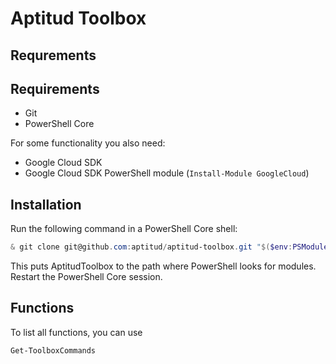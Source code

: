 # Aptitud Toolbox

## Requrements

## Requirements

- Git
- PowerShell Core

For some functionality you also need:

- Google Cloud SDK
- Google Cloud SDK PowerShell module (`Install-Module GoogleCloud`)


## Installation

Run the following command in a PowerShell Core shell:

```powershell
& git clone git@github.com:aptitud/aptitud-toolbox.git "$($env:PSModulePath -split [System.IO.Path]::PathSeparator | Select-Object -First 1 | Join-Path -ChildPath 'AptitudToolbox')"
```

This puts AptitudToolbox to the path where PowerShell looks for modules. Restart the PowerShell Core session.


## Functions

To list all functions, you can use

```powershell
Get-ToolboxCommands
```
